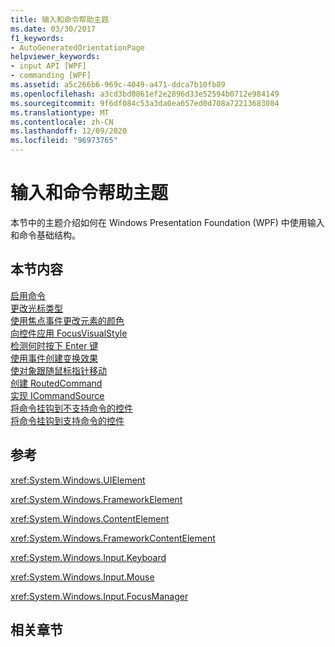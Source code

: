 ```yaml
---
title: 输入和命令帮助主题
ms.date: 03/30/2017
f1_keywords:
- AutoGeneratedOrientationPage
helpviewer_keywords:
- input API [WPF]
- commanding [WPF]
ms.assetid: a5c266b6-969c-4049-a471-ddca7b10fb89
ms.openlocfilehash: a3cd3bd0861ef2e2896d33e52594b0712e984149
ms.sourcegitcommit: 9f6df084c53a3da0ea657ed0d708a72213683084
ms.translationtype: MT
ms.contentlocale: zh-CN
ms.lasthandoff: 12/09/2020
ms.locfileid: "96973765"
---
```

# <a name="input-and-commands-how-to-topics"></a>输入和命令帮助主题
本节中的主题介绍如何在 Windows Presentation Foundation (WPF) 中使用输入和命令基础结构。  
  
## <a name="in-this-section"></a>本节内容  
 [启用命令](how-to-enable-a-command.md)  
 [更改光标类型](how-to-change-the-cursor-type.md)  
 [使用焦点事件更改元素的颜色](how-to-change-the-color-of-an-element-using-focus-events.md)  
 [向控件应用 FocusVisualStyle](how-to-apply-a-focusvisualstyle-to-a-control.md)  
 [检测何时按下 Enter 键](how-to-detect-when-the-enter-key-pressed.md)  
 [使用事件创建变换效果](how-to-create-a-rollover-effect-using-events.md)  
 [使对象跟随鼠标指针移动](how-to-make-an-object-follow-the-mouse-pointer.md)  
 [创建 RoutedCommand](how-to-create-a-routedcommand.md)  
 [实现 ICommandSource](how-to-implement-icommandsource.md)  
 [将命令挂钩到不支持命令的控件](how-to-hook-up-a-command-to-a-control-with-no-command-support.md)  
 [将命令挂钩到支持命令的控件](how-to-hook-up-a-command-to-a-control-with-command-support.md)  
  
## <a name="reference"></a>参考  
 <xref:System.Windows.UIElement>  
  
 <xref:System.Windows.FrameworkElement>  
  
 <xref:System.Windows.ContentElement>  
  
 <xref:System.Windows.FrameworkContentElement>  
  
 <xref:System.Windows.Input.Keyboard>  
  
 <xref:System.Windows.Input.Mouse>  
  
 <xref:System.Windows.Input.FocusManager>  
  
## <a name="related-sections"></a>相关章节
